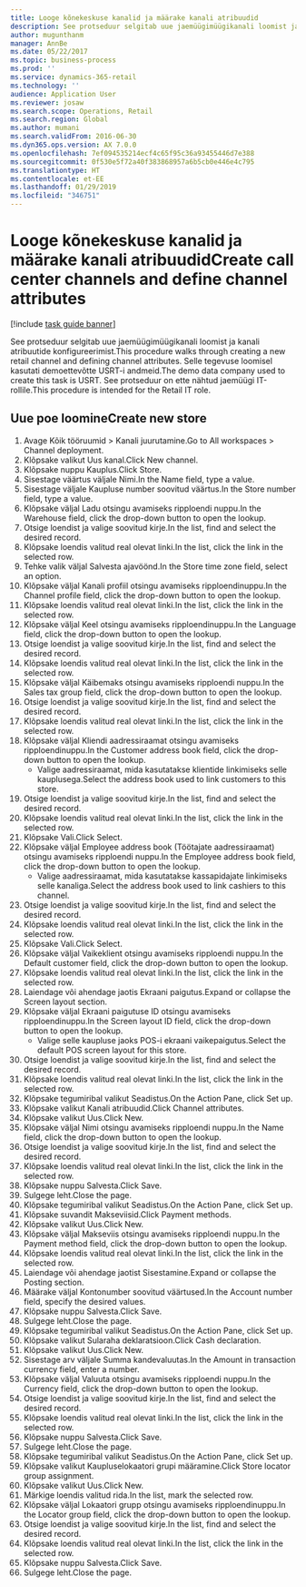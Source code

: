 ```yaml
---
title: Looge kõnekeskuse kanalid ja määrake kanali atribuudid
description: See protseduur selgitab uue jaemüügimüügikanali loomist ja kanali atribuutide konfigureerimist.
author: mugunthanm
manager: AnnBe
ms.date: 05/22/2017
ms.topic: business-process
ms.prod: ''
ms.service: dynamics-365-retail
ms.technology: ''
audience: Application User
ms.reviewer: josaw
ms.search.scope: Operations, Retail
ms.search.region: Global
ms.author: mumani
ms.search.validFrom: 2016-06-30
ms.dyn365.ops.version: AX 7.0.0
ms.openlocfilehash: 7ef094535214ecf4c65f95c36a93455446d7e388
ms.sourcegitcommit: 0f530e5f72a40f383868957a6b5cb0e446e4c795
ms.translationtype: HT
ms.contentlocale: et-EE
ms.lasthandoff: 01/29/2019
ms.locfileid: "346751"
---
```

# <a name="create-call-center-channels-and-define-channel-attributes"></a><span data-ttu-id="9ae81-103">Looge kõnekeskuse kanalid ja määrake kanali atribuudid</span><span class="sxs-lookup"><span data-stu-id="9ae81-103">Create call center channels and define channel attributes</span></span>

[!include [task guide banner](../includes/task-guide-banner.md)]

<span data-ttu-id="9ae81-104">See protseduur selgitab uue jaemüügimüügikanali loomist ja kanali atribuutide konfigureerimist.</span><span class="sxs-lookup"><span data-stu-id="9ae81-104">This procedure walks through creating a new retail channel and defining channel attributes.</span></span> <span data-ttu-id="9ae81-105">Selle tegevuse loomisel kasutati demoettevõtte USRT-i andmeid.</span><span class="sxs-lookup"><span data-stu-id="9ae81-105">The demo data company used to create this task is USRT.</span></span> <span data-ttu-id="9ae81-106">See protseduur on ette nähtud jaemüügi IT-rollile.</span><span class="sxs-lookup"><span data-stu-id="9ae81-106">This procedure is intended for the Retail IT role.</span></span>


## <a name="create-new-store"></a><span data-ttu-id="9ae81-107">Uue poe loomine</span><span class="sxs-lookup"><span data-stu-id="9ae81-107">Create new store</span></span>
1. <span data-ttu-id="9ae81-108">Avage Kõik tööruumid > Kanali juurutamine.</span><span class="sxs-lookup"><span data-stu-id="9ae81-108">Go to All workspaces > Channel deployment.</span></span>
2. <span data-ttu-id="9ae81-109">Klõpsake valikut Uus kanal.</span><span class="sxs-lookup"><span data-stu-id="9ae81-109">Click New channel.</span></span>
3. <span data-ttu-id="9ae81-110">Klõpsake nuppu Kauplus.</span><span class="sxs-lookup"><span data-stu-id="9ae81-110">Click Store.</span></span>
4. <span data-ttu-id="9ae81-111">Sisestage väärtus väljale Nimi.</span><span class="sxs-lookup"><span data-stu-id="9ae81-111">In the Name field, type a value.</span></span>
5. <span data-ttu-id="9ae81-112">Sisestage väljale Kaupluse number soovitud väärtus.</span><span class="sxs-lookup"><span data-stu-id="9ae81-112">In the Store number field, type a value.</span></span>
6. <span data-ttu-id="9ae81-113">Klõpsake väljal Ladu otsingu avamiseks ripploendi nuppu.</span><span class="sxs-lookup"><span data-stu-id="9ae81-113">In the Warehouse field, click the drop-down button to open the lookup.</span></span>
7. <span data-ttu-id="9ae81-114">Otsige loendist ja valige soovitud kirje.</span><span class="sxs-lookup"><span data-stu-id="9ae81-114">In the list, find and select the desired record.</span></span>
8. <span data-ttu-id="9ae81-115">Klõpsake loendis valitud real olevat linki.</span><span class="sxs-lookup"><span data-stu-id="9ae81-115">In the list, click the link in the selected row.</span></span>
9. <span data-ttu-id="9ae81-116">Tehke valik väljal Salvesta ajavöönd.</span><span class="sxs-lookup"><span data-stu-id="9ae81-116">In the Store time zone field, select an option.</span></span>
10. <span data-ttu-id="9ae81-117">Klõpsake väljal Kanali profiil otsingu avamiseks ripploendinuppu.</span><span class="sxs-lookup"><span data-stu-id="9ae81-117">In the Channel profile field, click the drop-down button to open the lookup.</span></span>
11. <span data-ttu-id="9ae81-118">Klõpsake loendis valitud real olevat linki.</span><span class="sxs-lookup"><span data-stu-id="9ae81-118">In the list, click the link in the selected row.</span></span>
12. <span data-ttu-id="9ae81-119">Klõpsake väljal Keel otsingu avamiseks ripploendinuppu.</span><span class="sxs-lookup"><span data-stu-id="9ae81-119">In the Language field, click the drop-down button to open the lookup.</span></span>
13. <span data-ttu-id="9ae81-120">Otsige loendist ja valige soovitud kirje.</span><span class="sxs-lookup"><span data-stu-id="9ae81-120">In the list, find and select the desired record.</span></span>
14. <span data-ttu-id="9ae81-121">Klõpsake loendis valitud real olevat linki.</span><span class="sxs-lookup"><span data-stu-id="9ae81-121">In the list, click the link in the selected row.</span></span>
15. <span data-ttu-id="9ae81-122">Klõpsake väljal Käibemaks otsingu avamiseks ripploendi nuppu.</span><span class="sxs-lookup"><span data-stu-id="9ae81-122">In the Sales tax group field, click the drop-down button to open the lookup.</span></span>
16. <span data-ttu-id="9ae81-123">Otsige loendist ja valige soovitud kirje.</span><span class="sxs-lookup"><span data-stu-id="9ae81-123">In the list, find and select the desired record.</span></span>
17. <span data-ttu-id="9ae81-124">Klõpsake loendis valitud real olevat linki.</span><span class="sxs-lookup"><span data-stu-id="9ae81-124">In the list, click the link in the selected row.</span></span>
18. <span data-ttu-id="9ae81-125">Klõpsake väljal Kliendi aadressiraamat otsingu avamiseks ripploendinuppu.</span><span class="sxs-lookup"><span data-stu-id="9ae81-125">In the Customer address book field, click the drop-down button to open the lookup.</span></span>
    * <span data-ttu-id="9ae81-126">Valige aadressiraamat, mida kasutatakse klientide linkimiseks selle kauplusega.</span><span class="sxs-lookup"><span data-stu-id="9ae81-126">Select the address book used to link customers to this store.</span></span>  
19. <span data-ttu-id="9ae81-127">Otsige loendist ja valige soovitud kirje.</span><span class="sxs-lookup"><span data-stu-id="9ae81-127">In the list, find and select the desired record.</span></span>
20. <span data-ttu-id="9ae81-128">Klõpsake loendis valitud real olevat linki.</span><span class="sxs-lookup"><span data-stu-id="9ae81-128">In the list, click the link in the selected row.</span></span>
21. <span data-ttu-id="9ae81-129">Klõpsake Vali.</span><span class="sxs-lookup"><span data-stu-id="9ae81-129">Click Select.</span></span>
22. <span data-ttu-id="9ae81-130">Klõpsake väljal Employee address book (Töötajate aadressiraamat) otsingu avamiseks ripploendi nuppu.</span><span class="sxs-lookup"><span data-stu-id="9ae81-130">In the Employee address book field, click the drop-down button to open the lookup.</span></span>
    * <span data-ttu-id="9ae81-131">Valige aadressiraamat, mida kasutatakse kassapidajate linkimiseks selle kanaliga.</span><span class="sxs-lookup"><span data-stu-id="9ae81-131">Select the address book used to link cashiers to this channel.</span></span>  
23. <span data-ttu-id="9ae81-132">Otsige loendist ja valige soovitud kirje.</span><span class="sxs-lookup"><span data-stu-id="9ae81-132">In the list, find and select the desired record.</span></span>
24. <span data-ttu-id="9ae81-133">Klõpsake loendis valitud real olevat linki.</span><span class="sxs-lookup"><span data-stu-id="9ae81-133">In the list, click the link in the selected row.</span></span>
25. <span data-ttu-id="9ae81-134">Klõpsake Vali.</span><span class="sxs-lookup"><span data-stu-id="9ae81-134">Click Select.</span></span>
26. <span data-ttu-id="9ae81-135">Klõpsake väljal Vaikeklient otsingu avamiseks ripploendi nuppu.</span><span class="sxs-lookup"><span data-stu-id="9ae81-135">In the Default customer field, click the drop-down button to open the lookup.</span></span>
27. <span data-ttu-id="9ae81-136">Klõpsake loendis valitud real olevat linki.</span><span class="sxs-lookup"><span data-stu-id="9ae81-136">In the list, click the link in the selected row.</span></span>
28. <span data-ttu-id="9ae81-137">Laiendage või ahendage jaotis Ekraani paigutus.</span><span class="sxs-lookup"><span data-stu-id="9ae81-137">Expand or collapse the Screen layout section.</span></span>
29. <span data-ttu-id="9ae81-138">Klõpsake väljal Ekraani paigutuse ID otsingu avamiseks ripploendinuppu.</span><span class="sxs-lookup"><span data-stu-id="9ae81-138">In the Screen layout ID field, click the drop-down button to open the lookup.</span></span>
    * <span data-ttu-id="9ae81-139">Valige selle kaupluse jaoks POS-i ekraani vaikepaigutus.</span><span class="sxs-lookup"><span data-stu-id="9ae81-139">Select the default POS screen layout for this store.</span></span>  
30. <span data-ttu-id="9ae81-140">Otsige loendist ja valige soovitud kirje.</span><span class="sxs-lookup"><span data-stu-id="9ae81-140">In the list, find and select the desired record.</span></span>
31. <span data-ttu-id="9ae81-141">Klõpsake loendis valitud real olevat linki.</span><span class="sxs-lookup"><span data-stu-id="9ae81-141">In the list, click the link in the selected row.</span></span>
32. <span data-ttu-id="9ae81-142">Klõpsake tegumiribal valikut Seadistus.</span><span class="sxs-lookup"><span data-stu-id="9ae81-142">On the Action Pane, click Set up.</span></span>
33. <span data-ttu-id="9ae81-143">Klõpsake valikut Kanali atribuudid.</span><span class="sxs-lookup"><span data-stu-id="9ae81-143">Click Channel attributes.</span></span>
34. <span data-ttu-id="9ae81-144">Klõpsake valikut Uus.</span><span class="sxs-lookup"><span data-stu-id="9ae81-144">Click New.</span></span>
35. <span data-ttu-id="9ae81-145">Klõpsake väljal Nimi otsingu avamiseks ripploendi nuppu.</span><span class="sxs-lookup"><span data-stu-id="9ae81-145">In the Name field, click the drop-down button to open the lookup.</span></span>
36. <span data-ttu-id="9ae81-146">Otsige loendist ja valige soovitud kirje.</span><span class="sxs-lookup"><span data-stu-id="9ae81-146">In the list, find and select the desired record.</span></span>
37. <span data-ttu-id="9ae81-147">Klõpsake loendis valitud real olevat linki.</span><span class="sxs-lookup"><span data-stu-id="9ae81-147">In the list, click the link in the selected row.</span></span>
38. <span data-ttu-id="9ae81-148">Klõpsake nuppu Salvesta.</span><span class="sxs-lookup"><span data-stu-id="9ae81-148">Click Save.</span></span>
39. <span data-ttu-id="9ae81-149">Sulgege leht.</span><span class="sxs-lookup"><span data-stu-id="9ae81-149">Close the page.</span></span>
40. <span data-ttu-id="9ae81-150">Klõpsake tegumiribal valikut Seadistus.</span><span class="sxs-lookup"><span data-stu-id="9ae81-150">On the Action Pane, click Set up.</span></span>
41. <span data-ttu-id="9ae81-151">Klõpsake suvandit Makseviisid.</span><span class="sxs-lookup"><span data-stu-id="9ae81-151">Click Payment methods.</span></span>
42. <span data-ttu-id="9ae81-152">Klõpsake valikut Uus.</span><span class="sxs-lookup"><span data-stu-id="9ae81-152">Click New.</span></span>
43. <span data-ttu-id="9ae81-153">Klõpsake väljal Makseviis otsingu avamiseks ripploendi nuppu.</span><span class="sxs-lookup"><span data-stu-id="9ae81-153">In the Payment method field, click the drop-down button to open the lookup.</span></span>
44. <span data-ttu-id="9ae81-154">Klõpsake loendis valitud real olevat linki.</span><span class="sxs-lookup"><span data-stu-id="9ae81-154">In the list, click the link in the selected row.</span></span>
45. <span data-ttu-id="9ae81-155">Laiendage või ahendage jaotist Sisestamine.</span><span class="sxs-lookup"><span data-stu-id="9ae81-155">Expand or collapse the Posting section.</span></span>
46. <span data-ttu-id="9ae81-156">Määrake väljal Kontonumber soovitud väärtused.</span><span class="sxs-lookup"><span data-stu-id="9ae81-156">In the Account number field, specify the desired values.</span></span>
47. <span data-ttu-id="9ae81-157">Klõpsake nuppu Salvesta.</span><span class="sxs-lookup"><span data-stu-id="9ae81-157">Click Save.</span></span>
48. <span data-ttu-id="9ae81-158">Sulgege leht.</span><span class="sxs-lookup"><span data-stu-id="9ae81-158">Close the page.</span></span>
49. <span data-ttu-id="9ae81-159">Klõpsake tegumiribal valikut Seadistus.</span><span class="sxs-lookup"><span data-stu-id="9ae81-159">On the Action Pane, click Set up.</span></span>
50. <span data-ttu-id="9ae81-160">Klõpsake valikut Sularaha deklaratsioon.</span><span class="sxs-lookup"><span data-stu-id="9ae81-160">Click Cash declaration.</span></span>
51. <span data-ttu-id="9ae81-161">Klõpsake valikut Uus.</span><span class="sxs-lookup"><span data-stu-id="9ae81-161">Click New.</span></span>
52. <span data-ttu-id="9ae81-162">Sisestage arv väljale Summa kandevaluutas.</span><span class="sxs-lookup"><span data-stu-id="9ae81-162">In the Amount in transaction currency field, enter a number.</span></span>
53. <span data-ttu-id="9ae81-163">Klõpsake väljal Valuuta otsingu avamiseks ripploendi nuppu.</span><span class="sxs-lookup"><span data-stu-id="9ae81-163">In the Currency field, click the drop-down button to open the lookup.</span></span>
54. <span data-ttu-id="9ae81-164">Otsige loendist ja valige soovitud kirje.</span><span class="sxs-lookup"><span data-stu-id="9ae81-164">In the list, find and select the desired record.</span></span>
55. <span data-ttu-id="9ae81-165">Klõpsake loendis valitud real olevat linki.</span><span class="sxs-lookup"><span data-stu-id="9ae81-165">In the list, click the link in the selected row.</span></span>
56. <span data-ttu-id="9ae81-166">Klõpsake nuppu Salvesta.</span><span class="sxs-lookup"><span data-stu-id="9ae81-166">Click Save.</span></span>
57. <span data-ttu-id="9ae81-167">Sulgege leht.</span><span class="sxs-lookup"><span data-stu-id="9ae81-167">Close the page.</span></span>
58. <span data-ttu-id="9ae81-168">Klõpsake tegumiribal valikut Seadistus.</span><span class="sxs-lookup"><span data-stu-id="9ae81-168">On the Action Pane, click Set up.</span></span>
59. <span data-ttu-id="9ae81-169">Klõpsake valikut Kaupluselokaatori grupi määramine.</span><span class="sxs-lookup"><span data-stu-id="9ae81-169">Click Store locator group assignment.</span></span>
60. <span data-ttu-id="9ae81-170">Klõpsake valikut Uus.</span><span class="sxs-lookup"><span data-stu-id="9ae81-170">Click New.</span></span>
61. <span data-ttu-id="9ae81-171">Märkige loendis valitud rida.</span><span class="sxs-lookup"><span data-stu-id="9ae81-171">In the list, mark the selected row.</span></span>
62. <span data-ttu-id="9ae81-172">Klõpsake väljal Lokaatori grupp otsingu avamiseks ripploendinuppu.</span><span class="sxs-lookup"><span data-stu-id="9ae81-172">In the Locator group field, click the drop-down button to open the lookup.</span></span>
63. <span data-ttu-id="9ae81-173">Otsige loendist ja valige soovitud kirje.</span><span class="sxs-lookup"><span data-stu-id="9ae81-173">In the list, find and select the desired record.</span></span>
64. <span data-ttu-id="9ae81-174">Klõpsake loendis valitud real olevat linki.</span><span class="sxs-lookup"><span data-stu-id="9ae81-174">In the list, click the link in the selected row.</span></span>
65. <span data-ttu-id="9ae81-175">Klõpsake nuppu Salvesta.</span><span class="sxs-lookup"><span data-stu-id="9ae81-175">Click Save.</span></span>
66. <span data-ttu-id="9ae81-176">Sulgege leht.</span><span class="sxs-lookup"><span data-stu-id="9ae81-176">Close the page.</span></span>

